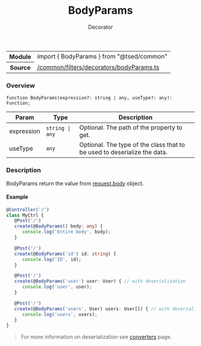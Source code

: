 
<header class="symbol-info-header"><h1 id="bodyparams">BodyParams</h1><label class="symbol-info-type-label decorator">Decorator</label></header>
<!-- summary -->
<section class="symbol-info"><table class="is-full-width"><tbody><tr><th>Module</th><td><div class="lang-typescript"><span class="token keyword">import</span> { BodyParams }&nbsp;<span class="token keyword">from</span>&nbsp;<span class="token string">"@tsed/common"</span></div></td></tr><tr><th>Source</th><td><a href="https://github.com/Romakita/ts-express-decorators/blob/v4.23.0/src//common/filters/decorators/bodyParams.ts#L0-L0">/common/filters/decorators/bodyParams.ts</a></td></tr></tbody></table></section>
<!-- overview -->


### Overview


<pre><code class="typescript-lang ">function <span class="token function">BodyParams</span><span class="token punctuation">(</span>expression?<span class="token punctuation">:</span> <span class="token keyword">string</span> | <span class="token keyword">any</span><span class="token punctuation">,</span> useType?<span class="token punctuation">:</span> <span class="token keyword">any</span><span class="token punctuation">)</span><span class="token punctuation">:</span> Function<span class="token punctuation">;</span></code></pre>


<!-- Parameters -->


Param | Type | Description
---|---|---
 expression|<code>string &#124; any</code>|Optional. The path of the property to get.
 useType|<code>any</code>|Optional. The type of the class that to be used to deserialize the data.




<!-- Description -->


### Description

BodyParams return the value from [request.body](http://expressjs.com/en/4x/api.html#req.body) object.

#### Example

```typescript
@Controller('/')
class MyCtrl {
   @Post('/')
   create(@BodyParams() body: any) {
      console.log('Entire body', body);
   }

   @Post('/')
   create(@BodyParams('id') id: string) {
      console.log('ID', id);
   }

   @Post('/')
   create(@BodyParams('user') user: User) { // with deserialization
      console.log('user', user);
   }

   @Post('/')
   create(@BodyParams('users', User) users: User[]) { // with deserialization
      console.log('users', users);
   }
}
```
> For more information on deserialization see [converters](docs/converters.md) page.

<!-- Members -->

